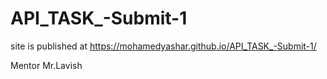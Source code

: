 # API_TASK_-Submit-1 

site is published at https://mohamedyashar.github.io/API_TASK_-Submit-1/

Mentor Mr.Lavish

